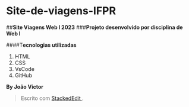 # Site-de-viagens-IFPR
##**Site Viagens Web I 2023**
###**Projeto desenvolvido por disciplina de Web I**

####T**ecnologias utilizadas**

1. HTML
2. CSS
3. VsCode
4.  GitHub


**By João Victor**


> Escrito com [ StackedEdit ](https://stackedit.io/) .
